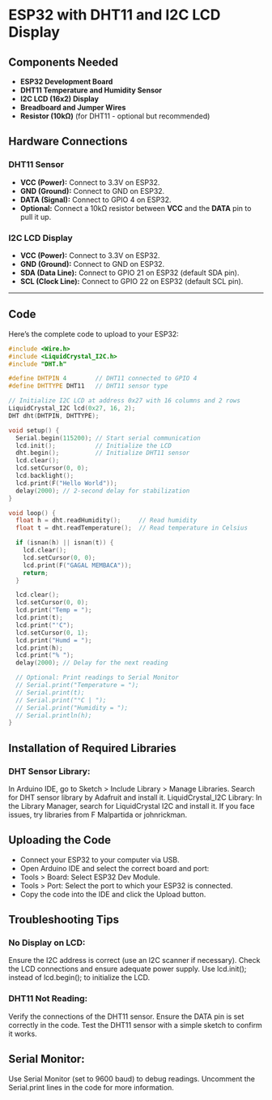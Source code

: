 # ESP32 with DHT11 and I2C LCD Display

## Components Needed
- **ESP32 Development Board**  
- **DHT11 Temperature and Humidity Sensor**  
- **I2C LCD (16x2) Display**  
- **Breadboard and Jumper Wires**  
- **Resistor (10kΩ)** (for DHT11 - optional but recommended)

## Hardware Connections

### DHT11 Sensor
- **VCC (Power):** Connect to 3.3V on ESP32.  
- **GND (Ground):** Connect to GND on ESP32.  
- **DATA (Signal):** Connect to GPIO 4 on ESP32.  
- **Optional:** Connect a 10kΩ resistor between **VCC** and the **DATA** pin to pull it up.

### I2C LCD Display
- **VCC (Power):** Connect to 3.3V on ESP32.  
- **GND (Ground):** Connect to GND on ESP32.  
- **SDA (Data Line):** Connect to GPIO 21 on ESP32 (default SDA pin).  
- **SCL (Clock Line):** Connect to GPIO 22 on ESP32 (default SCL pin).

---

## Code

Here’s the complete code to upload to your ESP32:

```cpp
#include <Wire.h>
#include <LiquidCrystal_I2C.h>
#include "DHT.h"

#define DHTPIN 4        // DHT11 connected to GPIO 4
#define DHTTYPE DHT11   // DHT11 sensor type

// Initialize I2C LCD at address 0x27 with 16 columns and 2 rows
LiquidCrystal_I2C lcd(0x27, 16, 2);
DHT dht(DHTPIN, DHTTYPE); 

void setup() {
  Serial.begin(115200); // Start serial communication
  lcd.init();           // Initialize the LCD
  dht.begin();          // Initialize DHT11 sensor
  lcd.clear();
  lcd.setCursor(0, 0);
  lcd.backlight();
  lcd.print(F("Hello World"));
  delay(2000); // 2-second delay for stabilization
}

void loop() {
  float h = dht.readHumidity();     // Read humidity
  float t = dht.readTemperature();  // Read temperature in Celsius

  if (isnan(h) || isnan(t)) {
    lcd.clear();
    lcd.setCursor(0, 0);
    lcd.print(F("GAGAL MEMBACA"));
    return;
  }

  lcd.clear();
  lcd.setCursor(0, 0);
  lcd.print("Temp = ");
  lcd.print(t);
  lcd.print("'C");
  lcd.setCursor(0, 1);
  lcd.print("Humd = ");
  lcd.print(h);
  lcd.print("% ");
  delay(2000); // Delay for the next reading

  // Optional: Print readings to Serial Monitor
  // Serial.print("Temperature = ");
  // Serial.print(t);
  // Serial.print("°C | ");
  // Serial.print("Humidity = ");
  // Serial.println(h);
}
```

## Installation of Required Libraries
### DHT Sensor Library:
In Arduino IDE, go to Sketch > Include Library > Manage Libraries.
Search for DHT sensor library by Adafruit and install it.
LiquidCrystal_I2C Library:
In the Library Manager, search for LiquidCrystal I2C and install it.
If you face issues, try libraries from F Malpartida or johnrickman.

## Uploading the Code
- Connect your ESP32 to your computer via USB.
- Open Arduino IDE and select the correct board and port:
- Tools > Board: Select ESP32 Dev Module.
- Tools > Port: Select the port to which your ESP32 is connected.
- Copy the code into the IDE and click the Upload button.

## Troubleshooting Tips
### No Display on LCD:
Ensure the I2C address is correct (use an I2C scanner if necessary).
Check the LCD connections and ensure adequate power supply.
Use lcd.init(); instead of lcd.begin(); to initialize the LCD.

### DHT11 Not Reading:
Verify the connections of the DHT11 sensor.
Ensure the DATA pin is set correctly in the code.
Test the DHT11 sensor with a simple sketch to confirm it works.

## Serial Monitor:
Use Serial Monitor (set to 9600 baud) to debug readings.
Uncomment the Serial.print lines in the code for more information.